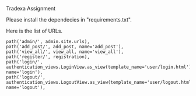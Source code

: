 Tradexa Assignment 

Please install the dependecies in "requirements.txt".

Here is the list of URLs.

    path('admin/', admin.site.urls),
    path('add_post/', add_post, name='add_post'),
    path('view_all/', view_all, name='view_all'),
    path('register/', registration),
    path('login/', authentication_views.LoginView.as_view(template_name='user/login.html'), name='login'),
    path('logout/', authentication_views.LogoutView.as_view(template_name='user/logout.html'), name='logout'),
